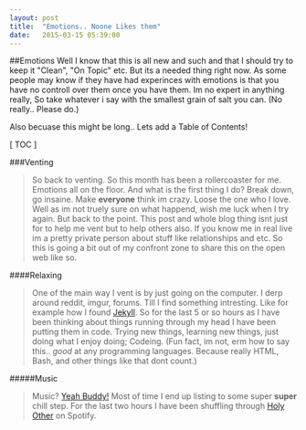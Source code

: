 ```yaml
---
layout: post
title:  "Emotions.. Noone Likes them"
date:   2015-03-15 05:39:00
---
```


##Emotions
Well I know that this is all new and such and that I should try to keep it "Clean", "On Topic" etc. But its a needed thing right now. As some people may know if they have had experinces with emotions is that you have no controll over them once you have them. Im no expert in anything really, So take whatever i say with the smallest grain of salt you can. (No really.. Please do.)

Also becuase this might be long.. Lets add a Table of Contents!

[ TOC ]

###Venting
>So back to venting. So this month has been a rollercoaster for me. Emotions all on the floor. And what is the first thing I do? Break down, go insaine. Make **everyone** think im crazy. Loose the one who I love. Well as im not truely sure on what happend, wish me luck when I try again. But back to the point. This post and whole blog thing isnt just for to help me vent but to help others also. If you know me in real live im a pretty private person about stuff like relationships and etc. So this is going a bit out of my confront zone to share this on the open web like so. 

####Relaxing
>One of the main way I vent is by just going on the computer. I derp around reddit, imgur, forums. Till I find something intresting. Like for example how I found [Jekyll](http://jekyllrb.com/). So for the last 5 or so hours as I have been thinking about things running through my head I have been putting them in code. Trying new things, learning new things, just doing what I enjoy doing; Codeing. (Fun fact, im not, erm how to say this.. *good* at any programming languages. Because really HTML, Bash, and other things like that dont count.)

#####Music
>Music? [Yeah Buddy!](http://team254.com/store/yeahbuddy/) Most of time I end up listing to some super **super** chill step. For the last two hours I have been shuffling through [Holy Other](https://open.spotify.com/artist/7txCfGfh46OwoUBDPj4HKL) on Spotify. 